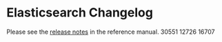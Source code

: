 # Elasticsearch Changelog

Please see the [release notes](https://www.elastic.co/guide/en/elasticsearch/reference/current/es-release-notes.html) in the reference manual.
30551
12726
16707
